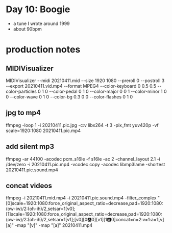 # Day 10: Boogie

- a tune I wrote around 1999
- about 90bpm

# production notes

## MIDIVisualizer
MIDIVisualizer --midi 20210411.mid --size 1920 1080 --preroll 0 --postroll 3 --export 20210411.vid.mp4 --format MPEG4 --color-keyboard 0 0.5 0.5 --color-particles 0 1 0 --color-pedal 0 1 0 --color-major 0 0 1 --color-minor 1 0 0 --color-wave 0 1 0 --color-bg 0.3 0 0 --color-flashes 0 1 0

## jpg to mp4
ffmpeg -loop 1 -i 20210411.pic.jpg -c:v libx264 -t 3 -pix_fmt yuv420p -vf scale=1920:1080 20210411.pic.mp4

## add silent mp3
ffmpeg -ar 44100 -acodec pcm_s16le -f s16le -ac 2 -channel_layout 2.1 -i /dev/zero -i 20210411.pic.mp4 -vcodec copy -acodec libmp3lame -shortest 20210411.pic.sound.mp4

## concat videos
ffmpeg -i 20210411.mid.mp4 -i 20210411.pic.sound.mp4 -filter_complex "[0]scale=1920:1080:force_original_aspect_ratio=decrease,pad=1920:1080:(ow-iw)/2:(oh-ih)/2,setsar=1[v0];[1]scale=1920:1080:force_original_aspect_ratio=decrease,pad=1920:1080:(ow-iw)/2:(oh-ih)/2,setsar=1[v1];[v0][0:a:0][v1][1:a:0]concat=n=2:v=1:a=1[v][a]" -map "[v]" -map "[a]" 20210411.mp4
